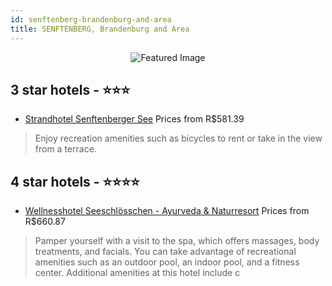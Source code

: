 ```yaml
---
id: senftenberg-brandenburg-and-area
title: SENFTENBERG, Brandenburg and Area
---
```


<center><img src="https://i.travelapi.com/hotels/18000000/17740000/17733700/17733674/ed0c84d7_z.jpg" alt="Featured Image" /></center>


##  3 star hotels - ⭐️⭐️⭐️

-    [Strandhotel Senftenberger See](https://us.hurb.com/hotels/senftenberg/strandhotel-senftenberger-see-JNP-JP888111?cmp=18055) Prices from R$581.39
   > Enjoy recreation amenities such as bicycles to rent or take in the view from a terrace.

##  4 star hotels - ⭐️⭐️⭐️⭐️

-    [Wellnesshotel Seeschlösschen - Ayurveda & Naturresort](https://us.hurb.com/hotels/senftenberg/wellnesshotel-seeschlosschen-ayurveda-naturresort-JNP-JP901345?cmp=18055) Prices from R$660.87
   > Pamper yourself with a visit to the spa, which offers massages, body treatments, and facials. You can take advantage of recreational amenities such as an outdoor pool, an indoor pool, and a fitness center. Additional amenities at this hotel include c

